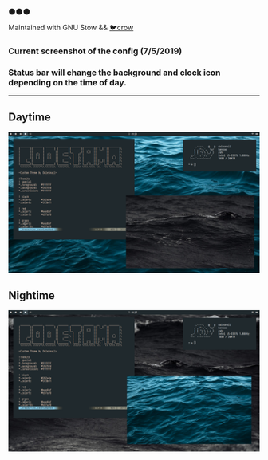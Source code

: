 🌑🌑🌑

Maintained with GNU Stow && [🐦crow](https://github.com/dalesnail/crow/releases)

### Current screenshot of the config (7/5/2019)
### Status bar will change the background and clock icon depending on the time of day. 
---
## Daytime
![Day](DAY1.png)

## Nightime 
![Night](NIGHT1.png)
